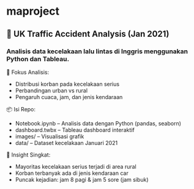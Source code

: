 # maproject
## 🚗 UK Traffic Accident Analysis (Jan 2021)
### Analisis data kecelakaan lalu lintas di Inggris menggunakan Python dan Tableau.


🧪 Fokus Analisis:
- Distribusi korban pada kecelakaan serius
- Perbandingan urban vs rural
- Pengaruh cuaca, jam, dan jenis kendaraan


📦 Isi Repo:
- Notebook.ipynb – Analisis data dengan Python (pandas, seaborn)
- dashboard.twbx – Tableau dashboard interaktif
- images/ – Visualisasi grafik
- data/ – Dataset kecelakaan Januari 2021


🔎 Insight Singkat:
- Mayoritas kecelakaan serius terjadi di area rural
- Korban terbanyak ada di jenis kendaraan car
- Puncak kejadian: jam 8 pagi & jam 5 sore (jam sibuk)
